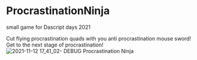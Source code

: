 # ProcrastinationNinja
small game for Dascript days 2021

Cut flying procrastination quads with you anti procrastination mouse sword!
Get to the next stage of procrastination!
![2021-11-12 17_41_02- DEBUG   Procrastination Ninja](https://user-images.githubusercontent.com/26892099/141484804-18886542-9e35-471e-ab77-c169af52044c.png)
